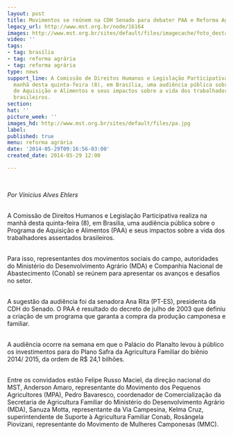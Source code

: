 ```yaml
---
layout: post
title: Movimentos se reúnem na CDH Senado para debater PAA e Reforma Agrária
legacy_url: http://www.mst.org.br/node/16164
images: http://www.mst.org.br/sites/default/files/imagecache/foto_destaque/pa.jpg
video: ''
tags:
- tag: brasília
- tag: reforma agrária
- tag: reforma agrária
type: news
support_line: A Comissão de Direitos Humanos e Legislação Participativa realiza na
  manhã desta quinta-feira (8), em Brasília, uma audiência pública sobre o Programa
  de Aquisição e Alimentos e seus impactos sobre a vida dos trabalhadores assentados
  brasileiros.
section: 
hat: ''
picture_week: ''
images_hd: http://www.mst.org.br/sites/default/files/pa.jpg
label: 
published: true
menu: reforma agrária
date: '2014-05-29T09:16:56-03:00'
created_date: 2014-05-29 12:00

---
```

<p>&nbsp;</p><p><em>Por&nbsp;Vinicius Alves Ehlers</em></p><p><br>A Comissão de Direitos Humanos e Legislação Participativa realiza na manhã desta quinta-feira (8), em Brasília, uma audiência pública sobre o Programa de Aquisição e Alimentos (PAA) e seus impactos sobre a vida dos trabalhadores assentados brasileiros.&nbsp;</p><p><br>Para isso, representantes dos movimentos sociais do campo, autoridades do Ministério do Desenvolvimento Agrário (MDA) e Companhia Nacional de Abastecimento (Conab) se reúnem para apresentar os avanços e desafios no setor.</p><p><br>A sugestão da audiência foi da senadora Ana Rita (PT-ES), presidenta da CDH do Senado. O PAA é resultado do decreto de julho de 2003 que definiu a criação de um programa que garanta a compra da produção camponesa e familiar.&nbsp;</p><p><br>A audiência ocorre na semana em que o Palácio do Planalto levou à público os investimentos para do Plano Safra da Agricultura Familiar do biênio 2014/ 2015, da ordem de R$ 24,1 bilhões.</p><p><br>Entre os convidados estão Felipe Russo Maciel, da direção nacional do MST, Anderson Amaro, representante do Movimento dos Pequenos Agricultores (MPA), Pedro Bavaresco, coordenador de Comercialização da Secretaria de Agricultura Familiar do Ministério do Desenvolvimento Agrário (MDA), Sanuza Motta, representante da Via Campesina, Kelma Cruz, superintendente de Suporte à Agricultura Familiar Conab, Rosângela Piovizani, representante do Movimento de Mulheres Camponesas (MMC).</p><div>&nbsp;</div>
